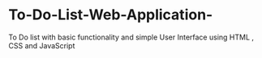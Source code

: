 # To-Do-List-Web-Application-
To Do list with basic functionality and simple  User Interface  using HTML , CSS and JavaScript 
